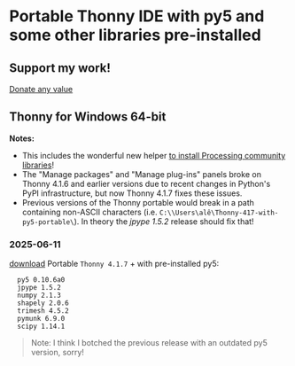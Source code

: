 # Portable Thonny IDE with py5 and some other libraries pre-installed

## Support my work!

[Donate any value](https://www.paypal.com/donate/?hosted_button_id=5B4MZ78C9J724)

## Thonny for Windows 64-bit

**Notes:** 
- This includes the wonderful new helper [to install Processing community libraries](https://py5coding.org/how_tos/use_processing_libraries.html)!
- The "Manage packages" and "Manage plug-ins" panels broke on Thonny 4.1.6 and earlier versions due to recent changes in Python's PyPI infrastructure, but now Thonny 4.1.7 fixes these issues.
- Previous versions of the Thonny portable would break in a path containing non-ASCII characters (i.e. `C:\\Users\alê\Thonny-417-with-py5-portable\`). In theory the *jpype 1.5.2* release should fix that!
 
### 2025-06-11

[download](https://github.com/villares/thonny-portable-with-py5/releases/download/2025-06-11/thonny-417-with-py5-0106a0-portable-r2.zip) Portable `Thonny 4.1.7` + with pre-installed py5:

```
  py5 0.10.6a0
  jpype 1.5.2
  numpy 2.1.3
  shapely 2.0.6
  trimesh 4.5.2
  pymunk 6.9.0
  scipy 1.14.1
```
> Note: I think I botched the previous release with an outdated py5 version, sorry!

